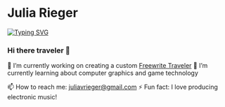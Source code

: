 # Julia Rieger
[![Typing SVG](https://readme-typing-svg.demolab.com/?lines=HEX+code+aficionado;Late+night+coffee+drinker;Creative+technologist)](https://git.io/typing-svg)

### Hi there traveler 👾
🔭 I’m currently working on creating a custom [Freewrite Traveler](https://getfreewrite.com/products/freewrite-traveler)
🌱 I’m currently learning about computer graphics and game technology

📫 How to reach me: juliavrieger@gmail.com
⚡ Fun fact: I love producing electronic music!

<!--
**jvrieger/jvrieger** is a ✨ _special_ ✨ repository because its `README.md` (this file) appears on your GitHub profile.

Here are some ideas to get you started:

- 🔭 I’m currently working on ...
- 🌱 I’m currently learning ...
- 👯 I’m looking to collaborate on ...
- 🤔 I’m looking for help with ...
- 💬 Ask me about ...
- 📫 How to reach me: ...
- 😄 Pronouns: ...
- ⚡ Fun fact: ...
-->


